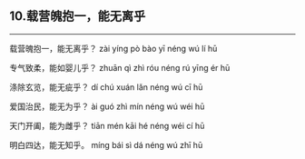 ## 10.载营魄抱一，能无离乎
---


<ruby><rbc><rb> 载营魄抱一，能无离乎？ </rb></rbc>
  <rtc><rt>zài yíng pò bào yī néng wú lí hū</rt></rtc>
</ruby>

<ruby><rbc><rb> 专气致柔，能如婴儿乎？ </rb></rbc>
  <rtc><rt>zhuān qì zhì róu néng rú yīng ér hū</rt></rtc>
</ruby>

<ruby><rbc><rb> 涤除玄览，能无疵乎？ </rb></rbc>
  <rtc><rt>dí chú xuán lǎn néng wú cī hū</rt></rtc>
</ruby>

<ruby><rbc><rb> 爱国治民，能无为乎？ </rb></rbc>
  <rtc><rt>ài guó zhì mín néng wú wéi hū</rt></rtc>
</ruby>

<ruby><rbc><rb> 天门开阖，能为雌乎？ </rb></rbc>
  <rtc><rt>tiān mén kāi hé néng wéi cí hū</rt></rtc>
</ruby>

<ruby><rbc><rb> 明白四达，能无知乎。 </rb></rbc>
  <rtc><rt>míng bái sì dá néng wú zhī hū</rt></rtc>
</ruby>

<ruby><rbc><rb>   </rb></rbc>
  <rtc><rt> </rt></rtc>
</ruby>

